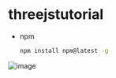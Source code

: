# threejstutorial
* npm
  ```sh
  npm install npm@latest -g
  ```
![image](https://user-images.githubusercontent.com/99344705/217881806-62484a62-17eb-4375-b20f-b06e72ac73c1.png)
